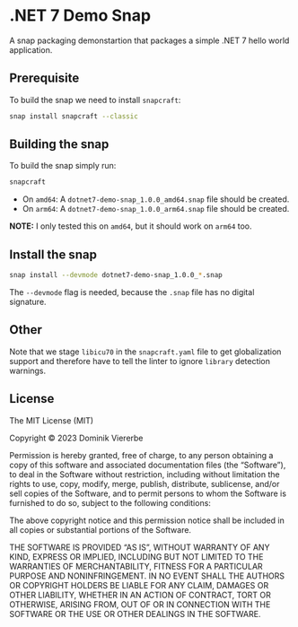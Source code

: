 # .NET 7 Demo Snap

A snap packaging demonstartion that packages a simple .NET 7 hello world application.

## Prerequisite

To build the snap we need to install `snapcraft`:

```bash
snap install snapcraft --classic
```

## Building the snap

To build the snap simply run:

```bash
snapcraft
```

- On `amd64`: A `dotnet7-demo-snap_1.0.0_amd64.snap` file should be created.
- On `arm64`: A `dotnet7-demo-snap_1.0.0_arm64.snap` file should be created.

**NOTE:** I only tested this on `amd64`, but it should work on `arm64` too.

## Install the snap

```bash
snap install --devmode dotnet7-demo-snap_1.0.0_*.snap
```

The `--devmode` flag is needed, because the `.snap` file has no digital signature.

## Other

Note that we stage `libicu70` in the `snapcraft.yaml` file to get globalization support and therefore have to tell the linter to ignore `library` detection warnings.

## License

The MIT License (MIT)

Copyright © 2023 Dominik Viererbe

Permission is hereby granted, free of charge, to any person obtaining a copy of this software and associated documentation files (the “Software”), to deal in the Software without restriction, including without limitation the rights to use, copy, modify, merge, publish, distribute, sublicense, and/or sell copies of the Software, and to permit persons to whom the Software is furnished to do so, subject to the following conditions:

The above copyright notice and this permission notice shall be included in all copies or substantial portions of the Software.

THE SOFTWARE IS PROVIDED “AS IS”, WITHOUT WARRANTY OF ANY KIND, EXPRESS OR IMPLIED, INCLUDING BUT NOT LIMITED TO THE WARRANTIES OF MERCHANTABILITY, FITNESS FOR A PARTICULAR PURPOSE AND NONINFRINGEMENT. IN NO EVENT SHALL THE AUTHORS OR COPYRIGHT HOLDERS BE LIABLE FOR ANY CLAIM, DAMAGES OR OTHER LIABILITY, WHETHER IN AN ACTION OF CONTRACT, TORT OR OTHERWISE, ARISING FROM, OUT OF OR IN CONNECTION WITH THE SOFTWARE OR THE USE OR OTHER DEALINGS IN THE SOFTWARE.

